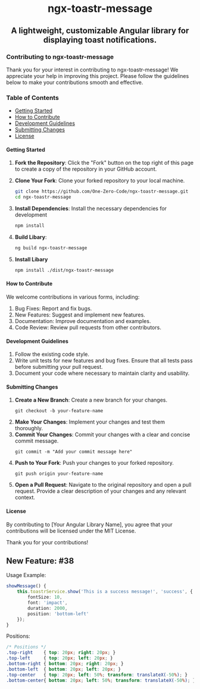 <h1 align="center">ngx-toastr-message<h2>
<p align="center">A lightweight, customizable Angular library for displaying toast notifications.</p>

### Contributing to ngx-toastr-message
Thank you for your interest in contributing to ngx-toastr-message! We appreciate your help in improving this project. Please follow the guidelines below to make your contributions smooth and effective.

### Table of Contents

- [Getting Started](#getting-started)
- [How to Contribute](#how-to-contribute)
- [Development Guidelines](#development-guidelines)
- [Submitting Changes](#submitting-changes)
- [License](#license)

#### Getting Started

1. **Fork the Repository**: Click the "Fork" button on the top right of this page to create a copy of the repository in your GitHub account.
2. **Clone Your Fork**: Clone your forked repository to your local machine.
   ```bash
   git clone https://github.com/One-Zero-Code/ngx-toastr-message.git
   cd ngx-toastr-message
3. **Install Dependencies**: Install the necessary dependencies for development
    ```bash
    npm install
    ```
4. **Build Libary**:
    ```bash
    ng build ngx-toastr-message
    ```

5. **Install Libary**
    ```bash
    npm install ./dist/ngx-toastr-message
    ```

#### How to Contribute
We welcome contributions in various forms, including:

1. Bug Fixes: Report and fix bugs.
2. New Features: Suggest and implement new features.
3. Documentation: Improve documentation and examples.
4. Code Review: Review pull requests from other contributors.

#### Development Guidelines
1. Follow the existing code style.
2. Write unit tests for new features and bug fixes. Ensure that all tests pass before submitting your pull request.
3. Document your code where necessary to maintain clarity and usability.

#### Submitting Changes
1. **Create a New Branch**: Create a new branch for your changes.
    ```
    git checkout -b your-feature-name
    ```
2. **Make Your Changes**: Implement your changes and test them thoroughly.
3. **Commit Your Changes**: Commit your changes with a clear and concise commit message.
    ```
    git commit -m "Add your commit message here"
    ```
4. **Push to Your Fork**: Push your changes to your forked repository.
    ```
    git push origin your-feature-name
    ```
5. **Open a Pull Request**: Navigate to the original repository and open a pull request. Provide a clear description of your changes and any relevant context.

#### License
By contributing to [Your Angular Library Name], you agree that your contributions will be licensed under the MIT License.

Thank you for your contributions!

## New Feature: #38

Usage Example:

```typescript
showMessage() {
    this.toastrService.show('This is a success message!', 'success', {
        fontSize: 10,
        font: 'impact',
        duration: 2000,
        position: 'bottom-left'
    });
}
```

Positions:

```css
/* Positions */
.top-right    { top: 20px; right: 20px; }
.top-left     { top: 20px; left: 20px; }
.bottom-right { bottom: 20px; right: 20px; }
.bottom-left  { bottom: 20px; left: 20px; }
.top-center   { top: 20px; left: 50%; transform: translateX(-50%); }
.bottom-center{ bottom: 20px; left: 50%; transform: translateX(-50%); }
```

